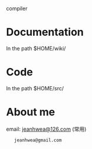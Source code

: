 compiler 

Documentation
======
> 
In the path $HOME/wiki/

Code
======
> 
In the path $HOME/src/

About me
======
> 
email: jeanhwea@126.com (常用)
> 
       jeanhwea@gmail.com 
